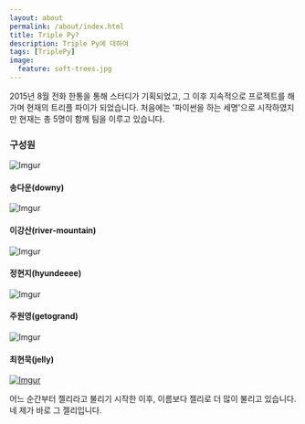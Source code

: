 ```yaml
---
layout: about
permalink: /about/index.html
title: Triple Py?
description: Triple Py에 대하여
tags: [TriplePy]
image:
  feature: soft-trees.jpg
---
```


2015년 8월 전화 한통을 통해 스터디가 기획되었고, 그 이후 지속적으로 프로젝트를 해가며 현재의 트리플 파이가 되었습니다.
처음에는 '파이썬을 하는 세명'으로 시작하였지만 현재는 총 5명이 함께 팀을 이루고 있습니다.


### 구성원
![Imgur](http://i.imgur.com/c074jtn.jpg)

#### 송다운(downy)

![Imgur](http://i.imgur.com/bek5FVy.jpg)

#### 이강산(river-mountain)

![Imgur](http://i.imgur.com/Ntybtkf.jpg)

#### 정현지(hyundeeee)

![Imgur](http://i.imgur.com/lWBxaFv.png)

#### 주원영(getogrand)

![Imgur](http://i.imgur.com/FtypJBb.jpg)

#### 최현묵(jelly)

[![Imgur](http://i.imgur.com/X95C5iM.png)](https://www.facebook.com/hyunmook.k.choi)

어느 순간부터 젤리라고 불리기 시작한 이후, 이름보다 젤리로 더 많이 불리고 있습니다. 네 제가 바로 그 젤리입니다.
